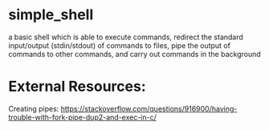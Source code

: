 # simple_shell
a basic shell which is able to execute commands, redirect the standard input/output (​stdin/stdout​) of commands to files, pipe the output of commands to other commands, and carry out commands in the background

# External Resources:
Creating pipes: https://stackoverflow.com/questions/916900/having-trouble-with-fork-pipe-dup2-and-exec-in-c/  
